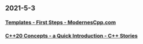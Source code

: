 
## 2021-5-3

### [Templates - First Steps - ModernesCpp.com](http://www.modernescpp.com/index.php/template-get-insight)

### [C++20 Concepts - a Quick Introduction - C++ Stories](https://www.cppstories.com/2021/concepts-intro/)